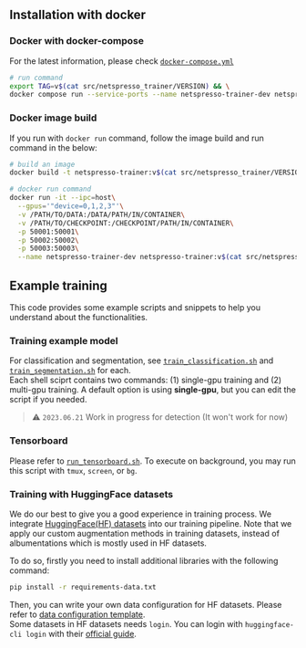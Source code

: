 ## Installation with docker

### Docker with docker-compose

For the latest information, please check [`docker-compose.yml`](./docker-compose.yml)

```bash
# run command
export TAG=v$(cat src/netspresso_trainer/VERSION) && \
docker compose run --service-ports --name netspresso-trainer-dev netspresso-trainer bash
```

### Docker image build

If you run with `docker run` command, follow the image build and run command in the below:

```bash
# build an image
docker build -t netspresso-trainer:v$(cat src/netspresso_trainer/VERSION) .
```

```bash
# docker run command
docker run -it --ipc=host\
  --gpus='"device=0,1,2,3"'\
  -v /PATH/TO/DATA:/DATA/PATH/IN/CONTAINER\
  -v /PATH/TO/CHECKPOINT:/CHECKPOINT/PATH/IN/CONTAINER\
  -p 50001:50001\
  -p 50002:50002\
  -p 50003:50003\
  --name netspresso-trainer-dev netspresso-trainer:v$(cat src/netspresso_trainer/VERSION)
```

## Example training

This code provides some example scripts and snippets to help you understand about the functionalities.

### Training example model

For classification and segmentation, see [`train_classification.sh`](./train_classification.sh) and [`train_segmentation.sh`](./train_segmentation.sh) for each.  
Each shell sciprt contains two commands: (1) single-gpu training and (2) multi-gpu training.
A default option is using **single-gpu**, but you can edit the script if you needed.

> :warning: `2023.06.21` Work in progress for detection (It won't work for now)

### Tensorboard

Please refer to [`run_tensorboard.sh`](./run_tensorboard.sh).
To execute on background, you may run this script with `tmux`, `screen`, or `bg`.

### Training with HuggingFace datasets

We do our best to give you a good experience in training process. We integrate [HuggingFace(HF) datasets](https://huggingface.co/datasets) into our training pipeline. Note that we apply our custom augmentation methods in training datasets, instead of albumentations which is mostly used in HF datasets.

To do so, firstly you need to install additional libraries with the following command:

```bash
pip install -r requirements-data.txt
```

Then, you can write your own data configuration for HF datasets. Please refer to [data configuration template](./config/data/template).  
Some datasets in HF datasets needs `login`. You can login with `huggingface-cli login` with their [official guide](https://huggingface.co/docs/huggingface_hub/quick-start#login).